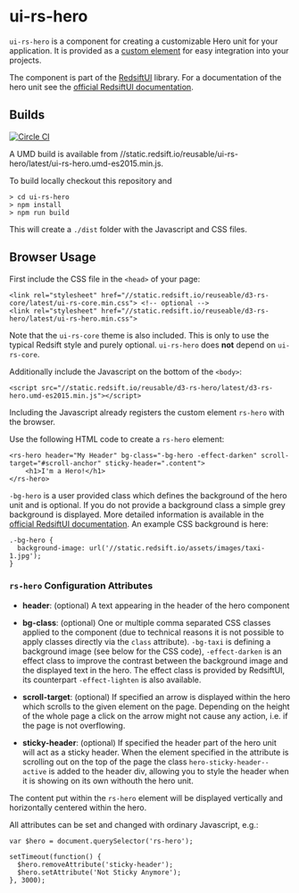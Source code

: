 # ui-rs-hero

`ui-rs-hero` is a component for creating a customizable Hero unit for your application. It is provided as a [custom element](https://developer.mozilla.org/en-US/docs/Web/Web_Components/Custom_Elements) for easy integration into your projects.

The component is part of the [RedsiftUI](https://github.com/redsift/redsift-ui) library. For a documentation of the hero unit see the [official RedsiftUI documentation](https://docs.redsift.io/docs/client-code-redsift-ui).

## Builds

[![Circle CI](https://circleci.com/gh/Redsift/ui-rs-hero.svg?style=svg)](https://circleci.com/gh/Redsift/ui-rs-hero)

A UMD build is available from //static.redsift.io/reusable/ui-rs-hero/latest/ui-rs-hero.umd-es2015.min.js.

To build locally checkout this repository and

```
> cd ui-rs-hero
> npm install
> npm run build
```

This will create a `./dist` folder with the Javascript and CSS files.

## Browser Usage

First include the CSS file in the `<head>` of your page:

```
<link rel="stylesheet" href="//static.redsift.io/reuseable/d3-rs-core/latest/ui-rs-core.min.css"> <!-- optional -->
<link rel="stylesheet" href="//static.redsift.io/reuseable/d3-rs-hero/latest/ui-rs-hero.min.css">
```

Note that the `ui-rs-core` theme is also included. This is only to use the typical Redsift style and purely optional. `ui-rs-hero` does **not** depend on `ui-rs-core`.

Additionally include the Javascript on the bottom of the `<body>`:

```
<script src="//static.redsift.io/reusable/d3-rs-hero/latest/d3-rs-hero.umd-es2015.min.js"></script>
```

Including the Javascript already registers the custom element `rs-hero` with the browser.

Use the following HTML code to create a `rs-hero` element:

```
<rs-hero header="My Header" bg-class="-bg-hero -effect-darken" scroll-target="#scroll-anchor" sticky-header=".content">
    <h1>I'm a Hero!</h1>
</rs-hero>
```

`-bg-hero` is a user provided class which defines the background of the hero unit and is optional. If you do not provide a background class a simple grey background is displayed. More detailed information is available in the [official RedsiftUI documentation](https://docs.redsift.io/docs/client-code-redsift-ui). An example CSS background is here:

```
.-bg-hero {
  background-image: url('//static.redsift.io/assets/images/taxi-1.jpg');
}
```

### `rs-hero` Configuration Attributes

* **header**: (optional) A text appearing in the header of the hero component

* **bg-class**: (optional) One or multiple comma separated CSS classes applied to the component (due to technical reasons it is not possible to apply classes directly via the `class` attribute). `-bg-taxi` is defining a background image (see below for the CSS code), `-effect-darken` is an effect class to improve the contrast between the background image and the displayed text in the hero. The effect class is provided by RedsiftUI, its counterpart `-effect-lighten` is also available.

* **scroll-target**: (optional) If specified an arrow is displayed within the hero which scrolls to the given element on the page. Depending on the height of the whole page a click on the arrow might not cause any action, i.e. if the page is not overflowing.

* **sticky-header**: (optional) If specified the header part of the hero unit will act as a sticky header. When the element specified in the attribute is scrolling out on the top of the page the class `hero-sticky-header--active` is added to the header div, allowing you to style the header when it is showing on its own withouth the hero unit.

The content put within the `rs-hero` element will be displayed vertically and horizontally centered within the hero.

All attributes can be set and changed with ordinary Javascript, e.g.:

```
var $hero = document.querySelector('rs-hero');

setTimeout(function() {
  $hero.removeAttribute('sticky-header');
  $hero.setAttribute('Not Sticky Anymore');
}, 3000);
```
